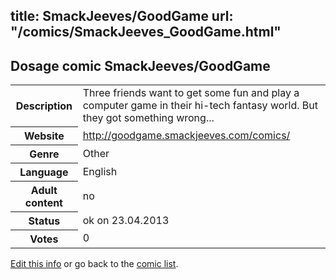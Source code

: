 title: SmackJeeves/GoodGame
url: "/comics/SmackJeeves_GoodGame.html"
---
Dosage comic SmackJeeves/GoodGame
-----------------------------------------

<p id="msg"></p>
<script type="text/javascript">
if (window.location.search === '?edit_info_mail=sent_ok') {
  var elem = document.getElementById("msg");
  elem.innerHTML = 'Edited information sucessfully sent.';
  elem.className = 'ok';
}
</script>
<table class="comicinfo">
<tr>
<th>Description</th><td>Three friends want to get some fun and play a computer game in their hi-tech fantasy world. But they got something wrong...</td>
</tr>
<tr>
<th>Website</th><td><a href="http://goodgame.smackjeeves.com/comics/">http://goodgame.smackjeeves.com/comics/</a></td>
</tr>
<tr>
<th>Genre</th><td>Other</td>
</tr>
<tr>
<th>Language</th><td>English</td>
</tr>
<tr>
<th>Adult content</th><td>no</td>
</tr>
<tr>
<th>Status</th><td>ok on 23.04.2013</td>
</tr>
<tr>
<th>Votes</th><td>0</td>
</tr>
</table>

[Edit this info](SmackJeeves_GoodGame_edit.html) or go back to the [comic list](../comic-index.html).
